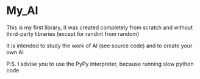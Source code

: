 # My_AI
This is my first library, it was created completely from scratch and without third-party libraries (except for randint from random)

It is intended to study the work of AI (see source code) and to create your own AI

P.S. I advise you to use the PyPy interpreter, because running slow python code
